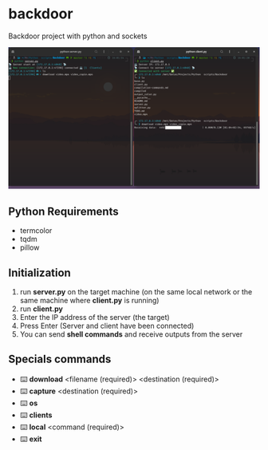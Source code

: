 # backdoor

Backdoor project with python and sockets

![Project screenshot](assets/images/backdoor.png)

## Python Requirements

- termcolor
- tqdm
- pillow

## Initialization

1. run **server.py** on the target machine (on the same local network or the same machine where **client.py** is running)
2. run **client.py**
3. Enter the IP address of the server (the target)
4. Press Enter (Server and client have been connected)
5. You can send **shell commands** and receive outputs from the server

## Specials commands

- ⌨️ **download** <filename (required)> <destination (required)>
- ⌨️ **capture** <destination (required)>
- ⌨️ **os**
- ⌨️ **clients**
- ⌨️ **local** <command (required)>
- ⌨️ **exit**
